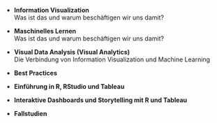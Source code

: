 - **Information Visualization**  
  Was ist das und warum beschäftigen wir uns damit?

- **Maschinelles Lernen**  
  Was ist das und warum beschäftigen wir uns damit?

- **Visual Data Analysis (Visual Analytics)**  
  Die Verbindung von Information Visualization und Machine Learning

- **Best Practices**

- **Einführung in R, RStudio und Tableau**

- **Interaktive Dashboards und Storytelling mit R und Tableau**

- **Fallstudien**
